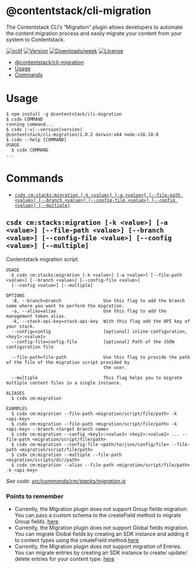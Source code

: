 # @contentstack/cli-migration

The Contentstack CLI’s “Migration” plugin allows developers to automate the content migration process and easily migrate your content from your system to Contentstack.

[![oclif](https://img.shields.io/badge/cli-oclif-brightgreen.svg)](https://oclif.io)
[![Version](https://img.shields.io/npm/v/@contentstack/cli-migration.svg)](https://npmjs.org/package/@contentstack/cli-migration)
[![Downloads/week](https://img.shields.io/npm/dw/@contentstack/cli-migration.svg)](https://npmjs.org/package/@contentstack/cli-migration)
[![License](https://img.shields.io/npm/l/@contentstack/cli-migration.svg)](https://github.com/***REMOVED***/cli-migration/blob/master/package.json)

<!-- toc -->
* [@contentstack/cli-migration](#contentstackcli-migration)
* [Usage](#usage)
* [Commands](#commands)
<!-- tocstop -->

# Usage

<!-- usage -->
```sh-session
$ npm install -g @contentstack/cli-migration
$ csdx COMMAND
running command...
$ csdx (-v|--version|version)
@contentstack/cli-migration/1.0.2 darwin-x64 node-v16.18.0
$ csdx --help [COMMAND]
USAGE
  $ csdx COMMAND
...
```
<!-- usagestop -->

# Commands

<!-- commands -->
* [`csdx cm:stacks:migration [-k <value>] [-a <value>] [--file-path <value>] [--branch <value>] [--config-file <value>] [--config <value>] [--multiple]`](#csdx-cmstacksmigration--k-value--a-value---file-path-value---branch-value---config-file-value---config-value---multiple)

## `csdx cm:stacks:migration [-k <value>] [-a <value>] [--file-path <value>] [--branch <value>] [--config-file <value>] [--config <value>] [--multiple]`

Contentstack migration script.

```
USAGE
  $ csdx cm:stacks:migration [-k <value>] [-a <value>] [--file-path <value>] [--branch <value>] [--config-file <value>] 
  [--config <value>] [--multiple]

OPTIONS
  -B, --branch=branch                Use this flag to add the branch name where you want to perform the migration.
  -a, --alias=alias                  Use this flag to add the management token alias.
  -k, --stack-api-key=stack-api-key  With this flag add the API key of your stack.
  --config=config                    [optional] inline configuration, <key1>:<value1>
  --config-file=config-file          [optional] Path of the JSON configuration file

  --file-path=file-path              Use this flag to provide the path of the file of the migration script provided by
                                     the user.

  --multiple                         This flag helps you to migrate multiple content files in a single instance.

ALIASES
  $ csdx cm:migration

EXAMPLES
  $ csdx cm:migration --file-path <migration/script/file/path> -k <api-key>
  $ csdx cm:migration --file-path <migration/script/file/path> -k <api-key> --branch <target branch name>
  $ csdx cm:migration --config <key1>:<value1> <key2>:<value2> ... --file-path <migration/script/file/path>
  $ csdx cm:migration --config-file <path/to/json/config/file> --file-path <migration/script/file/path>
  $ csdx cm:migration --multiple --file-path <migration/scripts/dir/path> 
  $ csdx cm:migration --alias --file-path <migration/script/file/path> -k <api-key>
```

_See code: [src/commands/cm/stacks/migration.js](https://github.com/contentstack/cli-migration/blob/main/packages/contentstack-migration/src/commands/cm/stacks/migration.js)_
<!-- commandsstop -->

### Points to remember

- Currently, the Migration plugin does not support Group fields migration. You can pass a custom schema to the createField method to migrate Group fields. [here](packages/contentstack-migration/examples/)
- Currently, the Migration plugin does not support Global fields migration. You can migrate Global fields by creating an SDK instance and adding it to content types using the createField method.[here](packages/contentstack-migration/examples/)
- Currently, the Migration plugin does not support migration of Entries. You can migrate entries by creating an SDK instance to create/ update/ delete entries for your content type. [here](packages/contentstack-migration/examples/)
